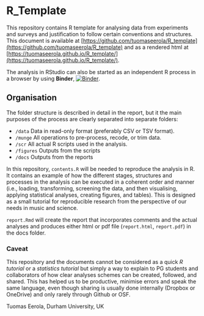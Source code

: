 # R_Template

This repository contains R template for analysing data from experiments and surveys and justification to follow certain conventions and structures. This document is available at [https://github.com/tuomaseerola/R_template](https://github.com/tuomaseerola/R_template) and as a rendered html at [https://tuomaseerola.github.io/R_template/](https://tuomaseerola.github.io/R_template/). 

The analysis in RStudio can also be started as an independent R process in a browser by using **Binder**, [![Binder](https://mybinder.org/badge_logo.svg)](https://mybinder.org/v2/gh/tuomaseerola/R_template/main?urlpath=rstudio).

## Organisation

The folder structure is described in detail in the report, but it the main purposes of the process are clearly separated into separate folders:

* `/data` Data in read-only format (preferably CSV or TSV format).
* `/munge` All operations to pre-process, recode, or trim data.
* `/scr` All actual R scripts used in the analysis.
* `/figures` Outputs from the scripts
* `/docs` Outputs from the reports

In this repository, `contents.R` will be needed to reproduce the analysis in R. It contains an example of how the different stages, structures and processes in the analysis can be executed in a coherent order and manner (i.e., loading, transforming, screening the data, and then visualising, applying statistical analyses, creating figures, and tables). This is designed as a small tutorial for reproducible research from the perspective of our needs in music and science.


`report.Rmd` will create the report that incorporates comments and the actual analyses and produces either html or pdf file (`report.html`, `report.pdf`) in the docs folder.

### Caveat

This repository and the documents cannot be considered as a quick _R tutorial_ or a _statistics tutorial_ but simply a way to explain to PG students and collaborators of how clear analyses schemes can be created, followed, and shared. This has helped us to be productive, minimise errors and speak the same language, even though sharing is usually done internally (Dropbox or OneDrive) and only rarely through Github or OSF.

Tuomas Eerola, Durham University, UK

